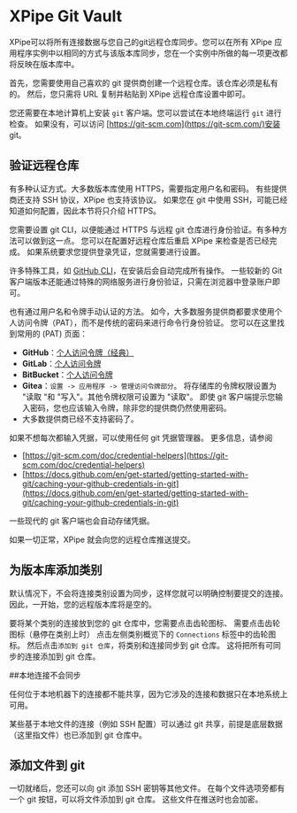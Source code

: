 # XPipe Git Vault

XPipe可以将所有连接数据与您自己的git远程仓库同步。您可以在所有 XPipe 应用程序实例中以相同的方式与该版本库同步，您在一个实例中所做的每一项更改都将反映在版本库中。

首先，您需要使用自己喜欢的 git 提供商创建一个远程仓库。该仓库必须是私有的。
然后，您只需将 URL 复制并粘贴到 XPipe 远程仓库设置中即可。

您还需要在本地计算机上安装 `git` 客户端。您可以尝试在本地终端运行 `git` 进行检查。
如果没有，可以访问 [https://git-scm.com](https://git-scm.com/)安装 git。

## 验证远程仓库

有多种认证方式。大多数版本库使用 HTTPS，需要指定用户名和密码。
有些提供商还支持 SSH 协议，XPipe 也支持该协议。
如果您在 git 中使用 SSH，可能已经知道如何配置，因此本节将只介绍 HTTPS。

您需要设置 git CLI，以便能通过 HTTPS 与远程 git 仓库进行身份验证。有多种方法可以做到这一点。
您可以在配置好远程仓库后重启 XPipe 来检查是否已经完成。
如果系统要求您提供登录凭证，您就需要进行设置。

许多特殊工具，如 [GitHub CLI](https://cli.github.com/)，在安装后会自动完成所有操作。
一些较新的 Git 客户端版本还能通过特殊的网络服务进行身份验证，只需在浏览器中登录账户即可。

也有通过用户名和令牌手动认证的方法。
如今，大多数服务提供商都要求使用个人访问令牌（PAT），而不是传统的密码来进行命令行身份验证。
您可以在这里找到常用的 (PAT) 页面：
- **GitHub**：[个人访问令牌（经典）](https://github.com/settings/tokens)
- **GitLab**：[个人访问令牌](https://docs.gitlab.com/ee/user/profile/personal_access_tokens.html)
- **BitBucket**：[个人访问令牌](https://support.atlassian.com/bitbucket-cloud/docs/access-tokens/)
- **Gitea**：`设置 -> 应用程序 -> 管理访问令牌部分`。
将存储库的令牌权限设置为 "读取 "和 "写入"。其他令牌权限可设置为 "读取"。
即使 git 客户端提示您输入密码，您也应该输入令牌，除非您的提供商仍然使用密码。
- 大多数提供商已经不支持密码了。

如果不想每次都输入凭据，可以使用任何 git 凭据管理器。
更多信息，请参阅
- [https://git-scm.com/doc/credential-helpers](https://git-scm.com/doc/credential-helpers)
- [https://docs.github.com/en/get-started/getting-started-with-git/caching-your-github-credentials-in-git](https://docs.github.com/en/get-started/getting-started-with-git/caching-your-github-credentials-in-git)

一些现代的 git 客户端也会自动存储凭据。

如果一切正常，XPipe 就会向您的远程仓库推送提交。

## 为版本库添加类别

默认情况下，不会将连接类别设置为同步，这样您就可以明确控制要提交的连接。
因此，一开始，您的远程版本库将是空的。

要将某个类别的连接放到您的 git 仓库中，您需要点击齿轮图标、
需要点击齿轮图标（悬停在类别上时）
点击左侧类别概览下的 `Connections` 标签中的齿轮图标。
然后点击`添加到 git 仓库`，将类别和连接同步到 git 仓库。
这将把所有可同步的连接添加到 git 仓库。

##本地连接不会同步

任何位于本地机器下的连接都不能共享，因为它涉及的连接和数据只在本地系统上可用。

某些基于本地文件的连接（例如 SSH 配置）可以通过 git 共享，前提是底层数据（这里指文件）也已添加到 git 仓库中。

## 添加文件到 git

一切就绪后，您还可以向 git 添加 SSH 密钥等其他文件。
在每个文件选项旁都有一个 git 按钮，可以将文件添加到 git 仓库。
这些文件在推送时也会加密。
